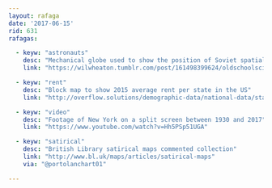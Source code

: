```yaml
---
layout: rafaga
date: '2017-06-15'
rid: 631
rafagas:

  - keyw: "astronauts"
    desc: "Mechanical globe used to show the position of Soviet spatial capsules"
    link: "https://wilwheaton.tumblr.com/post/161498399624/oldschoolsciencefiction-say-hello-to-the-voskhod"

  - keyw: "rent"
    desc: "Block map to show 2015 average rent per state in the US"
    link: "http://overflow.solutions/demographic-data/national-data/state-level-analysis/what-is-the-average-rent-in-each-state/"

  - keyw: "video"
    desc: "Footage of New York on a split screen between 1930 and 2017"
    link: "https://www.youtube.com/watch?v=Hh5PSp51UGA"

  - keyw: "satirical"
    desc: "British Library satirical maps commented collection"
    link: "http://www.bl.uk/maps/articles/satirical-maps"
    via: "@portolanchart01"

---
```

